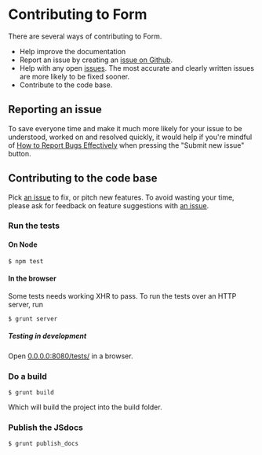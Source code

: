 # Contributing to Form

There are several ways of contributing to Form.

* Help improve the documentation
* Report an issue by creating an [issue on Github](https://github.com/mkay581/formjs/issues/new).
* Help with any open [issues](https://github.com/mkay581/element-kit/issues). The most accurate and clearly written issues are more likely to be fixed sooner.
* Contribute to the code base.

## Reporting an issue

To save everyone time and make it much more likely for your issue to be understood, worked on and resolved quickly, it would help if you're mindful of [How to Report Bugs Effectively](http://www.chiark.greenend.org.uk/~sgtatham/bugs.html) when pressing the "Submit new issue" button.

## Contributing to the code base

Pick [an issue](https://github.com/mkay581/formjs/issues) to fix, or pitch
new features. To avoid wasting your time, please ask for feedback on feature
suggestions with [an issue](https://github.com/mkay581/formjs/issues/new).

### Run the tests

#### On Node

    $ npm test

#### In the browser

Some tests needs working XHR to pass. To run the tests over an HTTP server, run

    $ grunt server

##### Testing in development

Open [0.0.0.0:8080/tests/](http://0.0.0.0:8080/tests/) in a browser.


### Do a build

    $ grunt build
    
Which will build the project into the build folder.

### Publish the JSdocs

    $ grunt publish_docs
    
